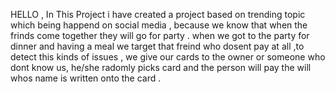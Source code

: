 HELLO , 
In This Project i have created a project based on trending topic which being happend on social media , because we know that when the frinds come together they will go for party .
when we got to the party for dinner and having a meal we target that freind who dosent pay at all ,to detect this kinds of issues ,
we give our cards to the owner or someone who dont know us, he/she radomly picks card and the person will pay the will whos name is written onto the card .
